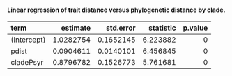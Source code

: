 #### Linear regression of trait distance versus phylogenetic distance by clade.
<table class="table table-striped table-hover table-condensed" style="margin-left: auto; margin-right: auto;">
 <thead>
  <tr>
   <th style="text-align:left;"> term </th>
   <th style="text-align:right;"> estimate </th>
   <th style="text-align:right;"> std.error </th>
   <th style="text-align:right;"> statistic </th>
   <th style="text-align:right;"> p.value </th>
  </tr>
 </thead>
<tbody>
  <tr>
   <td style="text-align:left;"> (Intercept) </td>
   <td style="text-align:right;"> 1.0282754 </td>
   <td style="text-align:right;"> 0.1652145 </td>
   <td style="text-align:right;"> 6.223882 </td>
   <td style="text-align:right;"> 0 </td>
  </tr>
  <tr>
   <td style="text-align:left;"> pdist </td>
   <td style="text-align:right;"> 0.0904611 </td>
   <td style="text-align:right;"> 0.0140101 </td>
   <td style="text-align:right;"> 6.456845 </td>
   <td style="text-align:right;"> 0 </td>
  </tr>
  <tr>
   <td style="text-align:left;"> cladePsyr </td>
   <td style="text-align:right;"> 0.8796782 </td>
   <td style="text-align:right;"> 0.1526773 </td>
   <td style="text-align:right;"> 5.761681 </td>
   <td style="text-align:right;"> 0 </td>
  </tr>
</tbody>
</table>